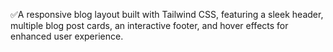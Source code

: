 ✅A responsive blog layout built with Tailwind CSS, featuring a sleek header, multiple blog post cards, an interactive footer, and hover effects for enhanced user experience.
